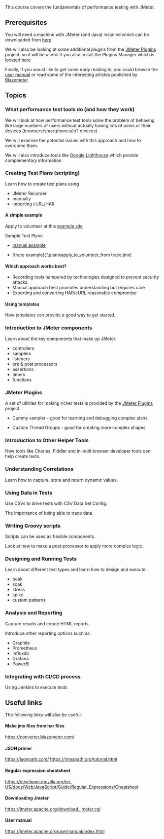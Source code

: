 This course covers the fundamentals of performance testing with JMeter.

## Prerequisites
You will need a machine with JMeter (and Java) installed which can be downloaded from [here](https://jmeter.apache.org/download_jmeter.cgi)

We will also be looking at some additional plugins from the [JMeter Plugins](https://jmeter-plugins.org/) project, so it will be useful if you also install the Plugins Manager which is located [here](https://jmeter-plugins.org/wiki/PluginsManager/)

Finally, if you would like to get some early reading in, you could browse the [user manual](https://jmeter.apache.org/usermanual/index.html) or read some of the interesting articles published by [Blazemeter](https://www.blazemeter.com/blog)

## Topics
### What performance test tools do (and how they work)
We will look at how performance test tools solve the problem of behaving like large numbers of users without actually having lots of users or their devices (browsers/smartphones/IoT devices)

We will examine the potential issues with this approach and how to overcome them.

We will also introduce tools like [Google Lighthouse](https://developers.google.com/web/tools/lighthouse) which provide complementary information.

### Creating Test Plans (scripting)
Learn how to create test plans using 
- JMeter Recorder 
- manually
- importing cURL/HAR

#### A simple example
Apply to volunteer at this [example site](https://volunteer-example.herokuapp.com/)

Sample Test Plans:

- [manual example](.\plans\apply_to_volunteer_manual.jmx)

- [trace example](.\plans\apply_to_volunteer_from trace.jmx)

#### Which approach works best?
- Recording tools hampered by technologies designed to prevent security attacks.
- Manual approach best promotes understanding but requires care
- Exporting and converting HAR/cURL reasonable compromise

#### Using templates
How templates can provide a good way to get started.

### Introduction to JMeter components
Learn about the key components that make up JMeter. 
- controllers
- samplers
- listeners
- pre & post processors
- assertions
- timers
- functions

### JMeter Plugins
A set of utilities for making richer tests is provided by the [JMeter Plugins](https://jmeter-plugins.org) project.

- Dummy sampler - good for learning and debugging complex plans

- Custom Thread Groups - good for creating more complex shapes

### Introduction to Other Helper Tools
How tools like Charles, Fiddler and in-built browser developer tools can help create tests.

### Understanding Correlations
Learn how to capture, store and return dynamic values.

### Using Data in Tests
Use CSVs to drive tests with CSV Data Set Config.

The importance of being able to trace data. 

### Writing Groovy scripts
Scripts can be used as flexible components.

Look at how to make a post-processor to apply more complex logic.

### Designing and Running Tests

Learn about different test types and learn how to design and execute:
- peak
- soak
- stress
- spike 
- custom patterns

### Analysis and Reporting 
Capture results and create HTML reports.

Introduce other reporting options such as:
- Graphite
- Prometheus
- Influxdb
- Grafana
- PowerBI

### Integrating with CI/CD process
Using Jenkins to execute tests

## Useful links
The following links will also be useful:
#### Make jmx files from har files
https://converter.blazemeter.com/

#### JSON primer
https://jsonpath.com/
https://jmespath.org/tutorial.html

#### Regular expression cheatsheet
https://developer.mozilla.org/en-US/docs/Web/JavaScript/Guide/Regular_Expressions/Cheatsheet

#### Downloading Jmeter
https://jmeter.apache.org/download_jmeter.cgi

#### User manual
https://jmeter.apache.org/usermanual/index.html

